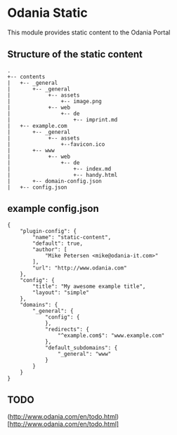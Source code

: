 # Odania Static

This module provides static content to the Odania Portal

## Structure of the static content

```
.
+-- contents
|   +-- _general
|       +-- _general
|            +-- assets
|                +-- image.png
|            +-- web
|                +-- de
|                    +-- imprint.md
|   +-- example.com
|       +-- _general
|            +-- assets
|                +--favicon.ico
|       +-- www
|            +-- web
|                +-- de
|                    +-- index.md
|                    +-- handy.html
|       +-- domain-config.json
|   +-- config.json
```

## example config.json

```
{
	"plugin-config": {
		"name": "static-content",
		"default": true,
		"author": [
			"Mike Petersen <mike@odania-it.com>"
		],
		"url": "http://www.odania.com"
	},
	"config": {
		"title": "My awesome example title",
		"layout": "simple"
	},
	"domains": {
		"_general": {
			"config": {
			},
			"redirects": {
				"^example.com$": "www.example.com"
			},
			"default_subdomains": {
				"_general": "www"
			}
		}
	}
}
```

## TODO

(http://www.odania.com/en/todo.html)[http://www.odania.com/en/todo.html]
